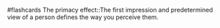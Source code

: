 #flashcards 
The primacy effect::The first impression and predetermined view of a person defines the way you perceive them.
<!--SR:!2023-11-08,4,270-->
